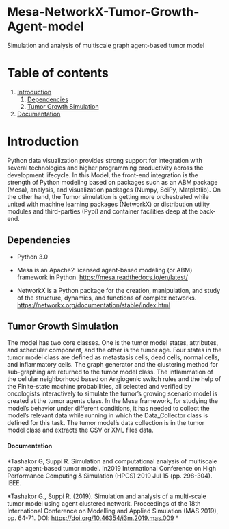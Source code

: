 # Mesa-NetworkX-Tumor-Growth-Agent-model
Simulation and analysis of multiscale graph agent-based tumor model
# Table of contents
1. [Introduction](#introduction)
	1. [Dependencies](#Mesa)
	2. [Tumor Growth Simulation](#Tumor)
  3. [Documentation](#ref_doc)

# Introduction <a name="introduction"></a>
Python data visualization provides strong support for integration with several technologies and higher programming productivity across the development lifecycle.
In this Model, the front-end integration is the strength of Python modeling based on packages such as an ABM package (Mesa), analysis, and visualization packages (Numpy, SciPy, Matplotlib).
On the other hand, the Tumor simulation is getting more orchestrated while united with machine learning packages (NetworkX) or distribution utility modules and third-parties (Pypi) and container facilities deep at the back-end.

## Dependencies<a name="Mesa"></a>

* Python 3.0 
* Mesa is an Apache2 licensed agent-based modeling (or ABM) framework in Python.
https://mesa.readthedocs.io/en/latest/

* NetworkX is a Python package for the creation, manipulation, and study of the structure, dynamics, and functions of complex networks.
https://networkx.org/documentation/stable/index.html

## Tumor Growth Simulation<a name="Tumor"></a>

The model has two core classes. One is the tumor model states, attributes, and scheduler component, and the other is the tumor age.
Four states in the tumor model class are defined as metastasis cells, dead cells, normal cells, and inflammatory cells.
The graph generator and the clustering method for sub-graphing are returned to the tumor model class.
The inflammation of the cellular neighborhood based on Angiogenic switch rules and the help of the Finite-state machine probabilities, all selected and verified by oncologists interactively to simulate the tumor’s growing scenario model is created at the tumor agents class.
In the Mesa framework, for studying the model’s behavior under different conditions, it has needed to collect the model’s relevant data while running in which the Data_Collector class is defined for this task. The tumor model’s data collection is in the tumor model class and extracts the CSV or XML files data.  

#### Documentation <a name="ref_doc"></a>

*Tashakor G, Suppi R. Simulation and computational analysis of multiscale graph agent-based tumor model. In2019 International Conference on High Performance Computing & Simulation (HPCS) 2019 Jul 15 (pp. 298-304). IEEE.

*Tashakor G., Suppi R. (2019). Simulation and analysis of a multi-scale tumor model using agent clustered network. Proceedings of the 18th International Conference on Modelling and Applied Simulation (MAS 2019), pp. 64-71. DOI: https://doi.org/10.46354/i3m.2019.mas.009
*
